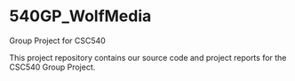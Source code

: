 # 540GP_WolfMedia
Group Project for CSC540

This project repository contains our source code and project reports for the CSC540 Group Project.

